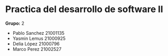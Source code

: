 Practica del desarrollo de software II
======================================

**Grupo:** 2


* Pablo Sanchez 21001135
* Yasmin Lemus 21000925
* Delia López 21000796
* Marco Perez 21002527

